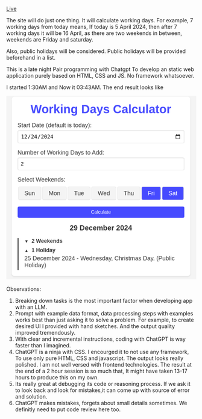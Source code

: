 [Live](https://kbashar.github.io/workingdaysbd)

The site will do just one thing. It will calculate working days. 
For example, 7 working days from today means, If today is 5 April 2024, then after 7 working days it will be 16 April, as there are two weekends in between, weekends are Friday and saturday.

Also, public holidays will be considered. Public holidays will be provided beforehand in a list.

This is a late night Pair programming with Chatgpt To develop an static web application purely based on HTML, CSS and JS. No framework whatsoever. 

I started 1:30AM and Now it 03:43AM. The end result looks like 

![Screeshot](/imgs/working%20days.png)

Observations:  
1. Breaking down tasks is the most important factor when developing app with an LLM.
2. Prompt with example data format, data processing steps with examples works best than just asking it to solve a problem. For example, to create desired UI I provided with hand sketches. And the output quality improved tremendously.
3. With clear and incremental instructions, coding with ChatGPT is way faster than I imagined.
4. ChatGPT is a ninja with CSS. I encourged it to not use any framework, To use only pure HTML, CSS and javascript. The output looks really polished. I am not well versed with frontend technologies. The result at the end of a 2 hour session is so much that, It might have taken 13-17 hours to produce this on my own.
5. Its really great at debugging its code or reasoning process. If we ask it to look back and look for mistakes,it can come up with source of error and solution. 
8. ChatGPT makes mistakes, forgets about small details sometimes. We definitly need to put code review here too. 
